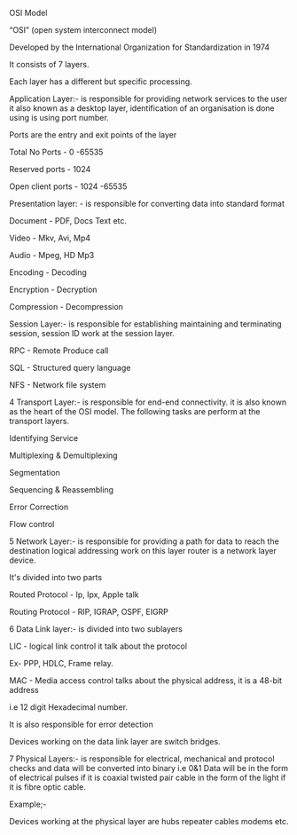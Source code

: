 
OSI Model

“OSI” (open system interconnect model)

Developed by the International Organization for Standardization in 1974

It consists of 7 layers.

Each layer has a different but specific processing.

Application Layer:- is responsible for providing network services to the user it also known as a desktop layer, identification of an organisation is done using is using port number.

Ports are the entry and exit points of the layer

Total No Ports - 0 -65535

Reserved ports - 1024

Open client ports - 1024 -65535

Presentation layer: - is responsible for converting data into standard format

Document - PDF, Docs Text etc.

Video - Mkv, Avi, Mp4

Audio - Mpeg, HD Mp3

Encoding - Decoding

Encryption - Decryption

Compression - Decompression

Session Layer:- is responsible for establishing maintaining and terminating session, session ID work at the session layer.

RPC - Remote Produce call

SQL - Structured query language

NFS - Network file system

4 Transport Layer:- is responsible for end-end connectivity. it is also known as the heart of the OSI model. The following tasks are perform at the transport layers.

Identifying Service

Multiplexing & Demultiplexing

Segmentation

Sequencing & Reassembling

Error Correction

Flow control

5 Network Layer:- is responsible for providing a path for data to reach the destination logical addressing work on this layer router is a network layer device.

It's divided into two parts

Routed Protocol - Ip, Ipx, Apple talk

Routing Protocol - RIP, IGRAP, OSPF, EIGRP

6 Data Link layer:- is divided into two sublayers

LIC - logical link control it talk about the protocol

Ex- PPP, HDLC, Frame relay.

MAC - Media access control talks about the physical address, it is a 48-bit address

i.e 12 digit Hexadecimal number.

It is also responsible for error detection

Devices working on the data link layer are switch bridges.

7 Physical Layers:- is responsible for electrical, mechanical and protocol checks and data will be converted into binary i.e 0&1 Data will be in the form of electrical pulses if it is coaxial twisted pair cable in the form of the light if it is fibre optic cable.

Example;-

Devices working at the physical layer are hubs repeater cables modems etc.

